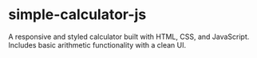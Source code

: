 # simple-calculator-js
 A responsive and styled calculator built with HTML, CSS, and JavaScript. Includes basic arithmetic functionality with a clean UI.

